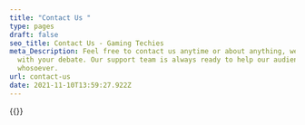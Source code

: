 ```yaml
---
title: "Contact Us "
type: pages
draft: false
seo_title: Contact Us - Gaming Techies
meta_Description: Feel free to contact us anytime or about anything, we are due
  with your debate. Our support team is always ready to help our audience, and
  whosoever.
url: contact-us
date: 2021-11-10T13:59:27.922Z
---
```

{{<contact-form>}}